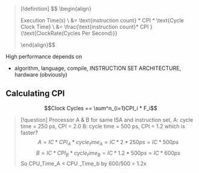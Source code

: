 >[!definition]
>$$ \begin{align} 
>
>Execution Time(s) 
>\\
>&= \text{instruction count} * CPI * \text{Cycle Clock Time} 
>\\
>&= \frac{\text{instruction count}* CPI }{\text{ClockRate(Cycles Per Second)}} 
>
>
>\end{align}$$

High performance depends on 
- algorithm, language, compile, INSTRUCTION SET ARCHITECTURE, hardware (obviously)

## Calculating CPI

$$Clock Cycles == \sum^n_{i=1}CPI_i * F_i$$
>[!question]
>Processor A & B for same ISA and instruction set, 
>A: cycle time = 250 ps, CPI = 2.0
>B: cycle time = 500 ps, CPI = 1.2
>which is faster?
>$$
> A = IC*CPI_A*cycle_time_A = IC * 2 * 250ps = IC*500ps	
>$$
>$$
> B = IC*CPI_B*cycle_time_B = IC * 1.2 * 500ps = IC*600ps	
>$$
>So CPU_Time_A < CPU _Time_b by 600/500 = 1.2x

